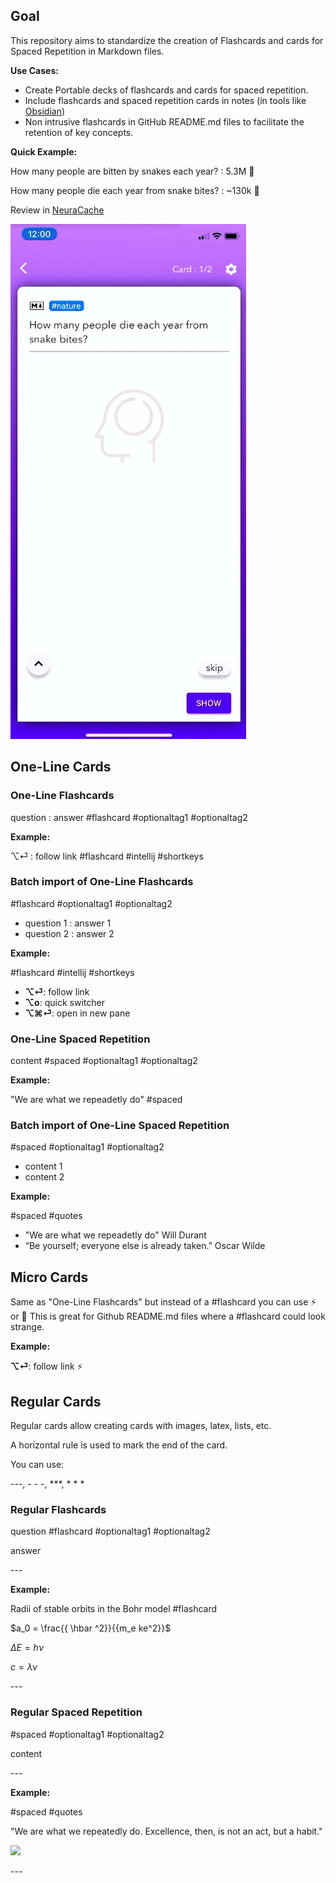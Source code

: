 
## Goal

This repository aims to standardize the creation of Flashcards and cards for Spaced Repetition in Markdown files.

**Use Cases:**

- Create Portable decks of flashcards and cards for spaced repetition.
- Include flashcards and spaced repetition cards in notes (in tools like [Obsidian](https://obsidian.md/))
- Non intrusive flashcards in GitHub README.md files to facilitate the retention of key concepts.

**Quick Example:**

How many people are bitten by snakes each year? : 5.3M 🧠

How many people die each year from snake bites? : ~130k 🧠

Review in [NeuraCache](https://neuracache.com/)

![](images/neuracache-example.gif "Example Review in NeuraCache")


## One-Line Cards

### One-Line Flashcards

question : answer #flashcard #optionaltag1 #optionaltag2

**Example:**

⌥⏎ : follow link #flashcard #intellij #shortkeys

### Batch import of One-Line Flashcards

#flashcard #optionaltag1 #optionaltag2 
- question 1 : answer 1
- question 2 : answer 2

**Example:**

#flashcard #intellij #shortkeys
- **⌥⏎**: follow link
- **⌥o**: quick switcher
- **⌥⌘⏎**: open in new pane

### One-Line Spaced Repetition

content #spaced #optionaltag1 #optionaltag2

**Example:**

"We are what we repeadetly do" #spaced

### Batch import of One-Line Spaced Repetition

#spaced #optionaltag1 #optionaltag2 
- content 1
- content 2

**Example:**

#spaced #quotes
- "We are what we repeadetly do" Will Durant
- “Be yourself; everyone else is already taken.” Oscar Wilde

## Micro Cards

Same as "One-Line Flashcards" but instead of a #flashcard you can use ⚡️ or 🧠
This is great for Github README.md files where a #flashcard could look strange.

**Example:**

**⌥⏎**: follow link ⚡️

## Regular Cards

Regular cards allow creating cards with images, latex, lists, etc.

A horizontal rule is used to mark the end of the card.

You can use: 

\-\-\-, \- \- \-, \*\*\*, \* \* \*

### Regular Flashcards
question #flashcard #optionaltag1 #optionaltag2 

answer

\-\-\-

**Example:**

Radii of stable orbits in the Bohr model #flashcard 

$a_0  = \frac{{ \hbar ^2}}{{m_e ke^2}}$

$\Delta E = h\nu$

$c = \lambda \nu$

\-\-\-

### Regular Spaced Repetition

#spaced #optionaltag1 #optionaltag2 

content

\-\-\-

**Example:**

#spaced #quotes

"We are what we repeatedly do. Excellence, then, is not an act, but a habit."

![](https://upload.wikimedia.org/wikipedia/commons/thumb/b/b6/The_collection_of_11_volumes_of_the_Story_of_Civilization_by_Will_and_Ariel_Durant.jpg/220px-The_collection_of_11_volumes_of_the_Story_of_Civilization_by_Will_and_Ariel_Durant.jpg)

\-\-\-


